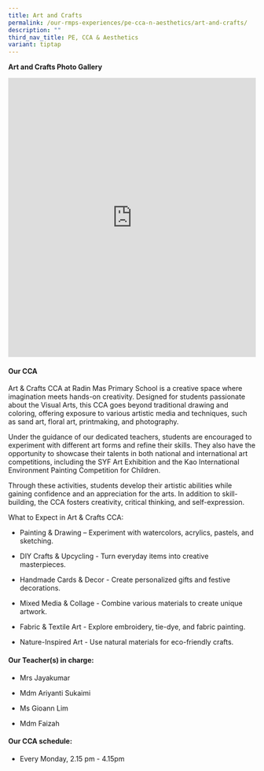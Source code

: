 ```yaml
---
title: Art and Crafts
permalink: /our-rmps-experiences/pe-cca-n-aesthetics/art-and-crafts/
description: ""
third_nav_title: PE, CCA & Aesthetics
variant: tiptap
---
```

<p><strong>Art and Crafts Photo Gallery</strong>
</p>
<div class="iframe-wrapper">
<iframe height="569px" width="100%" allowfullscreen="true" frameborder="0" src="https://docs.google.com/presentation/d/e/2PACX-1vTWmAvg7wbgVon0Q6Ce7-00AzkCKcpN-77p3zS4ZgRGWALtIknPFdsIJaoWh6qj876GGnKJdEP-s3Fy/embed?start=true&amp;loop=true&amp;delayms=5000"></iframe>
</div>
<h4><strong>Our CCA</strong></h4>
<p>Art &amp; Crafts CCA at Radin Mas Primary School is a creative space where
imagination meets hands-on creativity. Designed for students passionate
about the Visual Arts, this CCA goes beyond traditional drawing and coloring,
offering exposure to various artistic media and techniques, such as sand
art, floral art, printmaking, and photography.</p>
<p>Under the guidance of our dedicated teachers, students are encouraged
to experiment with different art forms and refine their skills. They also
have the opportunity to showcase their talents in both national and international
art competitions, including the SYF Art Exhibition and the Kao International
Environment Painting Competition for Children.</p>
<p>Through these activities, students develop their artistic abilities while
gaining confidence and an appreciation for the arts. In addition to skill-building,
the CCA fosters creativity, critical thinking, and self-expression.</p>
<p>What to Expect in Art &amp; Crafts CCA:</p>
<ul data-tight="true" class="tight">
<li>
<p>Painting &amp; Drawing – Experiment with watercolors, acrylics, pastels,
and sketching.</p>
</li>
<li>
<p>DIY Crafts &amp; Upcycling - Turn everyday items into creative masterpieces.</p>
</li>
<li>
<p>Handmade Cards &amp; Decor - Create personalized gifts and festive decorations.</p>
</li>
<li>
<p>Mixed Media &amp; Collage - Combine various materials to create unique
artwork.</p>
</li>
<li>
<p>Fabric &amp; Textile Art - Explore embroidery, tie-dye, and fabric painting.</p>
</li>
<li>
<p>Nature-Inspired Art - Use natural materials for eco-friendly crafts.</p>
</li>
</ul>
<h4><strong>Our Teacher(s) in charge:</strong></h4>
<ul data-tight="true" class="tight">
<li>
<p>Mrs Jayakumar</p>
</li>
<li>
<p>Mdm Ariyanti Sukaimi</p>
</li>
<li>
<p>Ms Gioann Lim</p>
</li>
<li>
<p>Mdm Faizah</p>
</li>
</ul>
<h4><strong>Our CCA schedule:</strong></h4>
<ul data-tight="true" class="tight">
<li>
<p>Every Monday, 2.15 pm - 4.15pm</p>
</li>
</ul>
<p></p>